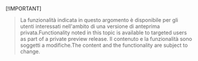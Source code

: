  [!IMPORTANT]
> <span data-ttu-id="97076-101">La funzionalità indicata in questo argomento è disponibile per gli utenti interessati nell'ambito di una versione di anteprima privata.</span><span class="sxs-lookup"><span data-stu-id="97076-101">Functionality noted in this topic is available to targeted users as part of a private preview release.</span></span> <span data-ttu-id="97076-102">Il contenuto e la funzionalità sono soggetti a modifiche.</span><span class="sxs-lookup"><span data-stu-id="97076-102">The content and the functionality are subject to change.</span></span> 
